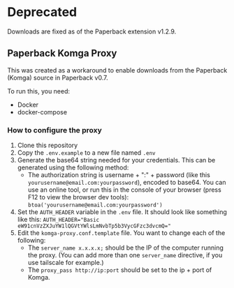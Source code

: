 # Deprecated 

Downloads are fixed as of the Paperback extension v1.2.9.

## Paperback Komga Proxy

This was created as a workaround to enable downloads from the Paperback (Komga) source in Paperback v0.7.

To run this, you need:

- Docker
- docker-compose

### How to configure the proxy

1. Clone this repository
2. Copy the `.env.example` to a new file named `.env`
3. Generate the base64 string needed for your credentials. This can be generated using the following method:
   - The authorization string is username + ":" + password (like this `yourusername@email.com:yourpassword`), encoded to base64. You can use an online tool, or run this in the console of your browser (press F12 to view the browser dev tools): `btoa('yourusername@email.com:yourpassword')`
4. Set the `AUTH_HEADER` variable in the `.env` file. It should look like something like this: `AUTH_HEADER="Basic eW91cnVzZXJuYW1lQGVtYWlsLmNvbTp5b3VycGFzc3dvcmQ="`
5. Edit the `komga-proxy.conf.template` file. You want to change each of the following:
   - The `server_name x.x.x.x;` should be the IP of the computer running the proxy. (You can add more than one `server_name` directive, if you use tailscale for example.)
   - The `proxy_pass http://ip:port` should be set to the ip + port of Komga.